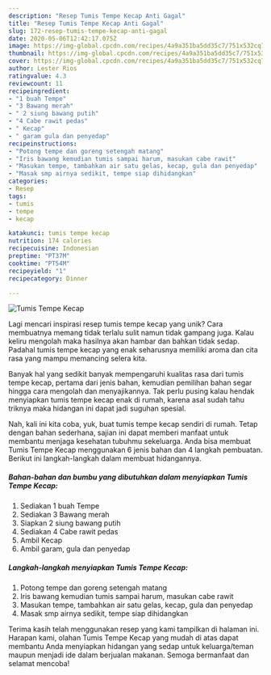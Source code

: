 ```yaml
---
description: "Resep Tumis Tempe Kecap Anti Gagal"
title: "Resep Tumis Tempe Kecap Anti Gagal"
slug: 172-resep-tumis-tempe-kecap-anti-gagal
date: 2020-05-06T12:42:17.075Z
image: https://img-global.cpcdn.com/recipes/4a9a351ba5dd35c7/751x532cq70/tumis-tempe-kecap-foto-resep-utama.jpg
thumbnail: https://img-global.cpcdn.com/recipes/4a9a351ba5dd35c7/751x532cq70/tumis-tempe-kecap-foto-resep-utama.jpg
cover: https://img-global.cpcdn.com/recipes/4a9a351ba5dd35c7/751x532cq70/tumis-tempe-kecap-foto-resep-utama.jpg
author: Lester Rios
ratingvalue: 4.3
reviewcount: 11
recipeingredient:
- "1 buah Tempe"
- "3 Bawang merah"
- " 2 siung bawang putih"
- "4 Cabe rawit pedas"
- " Kecap"
- " garam gula dan penyedap"
recipeinstructions:
- "Potong tempe dan goreng setengah matang"
- "Iris bawang kemudian tumis sampai harum, masukan cabe rawit"
- "Masukan tempe, tambahkan air satu gelas, kecap, gula dan penyedap"
- "Masak smp airnya sedikit, tempe siap dihidangkan"
categories:
- Resep
tags:
- tumis
- tempe
- kecap

katakunci: tumis tempe kecap 
nutrition: 174 calories
recipecuisine: Indonesian
preptime: "PT37M"
cooktime: "PT54M"
recipeyield: "1"
recipecategory: Dinner

---
```



![Tumis Tempe Kecap](https://img-global.cpcdn.com/recipes/4a9a351ba5dd35c7/751x532cq70/tumis-tempe-kecap-foto-resep-utama.jpg)

Lagi mencari inspirasi resep tumis tempe kecap yang unik? Cara membuatnya memang tidak terlalu sulit namun tidak gampang juga. Kalau keliru mengolah maka hasilnya akan hambar dan bahkan tidak sedap. Padahal tumis tempe kecap yang enak seharusnya memiliki aroma dan cita rasa yang mampu memancing selera kita.



Banyak hal yang sedikit banyak mempengaruhi kualitas rasa dari tumis tempe kecap, pertama dari jenis bahan, kemudian pemilihan bahan segar hingga cara mengolah dan menyajikannya. Tak perlu pusing kalau hendak menyiapkan tumis tempe kecap enak di rumah, karena asal sudah tahu triknya maka hidangan ini dapat jadi suguhan spesial.


Nah, kali ini kita coba, yuk, buat tumis tempe kecap sendiri di rumah. Tetap dengan bahan sederhana, sajian ini dapat memberi manfaat untuk membantu menjaga kesehatan tubuhmu sekeluarga. Anda bisa membuat Tumis Tempe Kecap menggunakan 6 jenis bahan dan 4 langkah pembuatan. Berikut ini langkah-langkah dalam membuat hidangannya.

<!--inarticleads1-->

##### Bahan-bahan dan bumbu yang dibutuhkan dalam menyiapkan Tumis Tempe Kecap:

1. Sediakan 1 buah Tempe
1. Sediakan 3 Bawang merah
1. Siapkan  2 siung bawang putih
1. Sediakan 4 Cabe rawit pedas
1. Ambil  Kecap
1. Ambil  garam, gula dan penyedap




<!--inarticleads2-->

##### Langkah-langkah menyiapkan Tumis Tempe Kecap:

1. Potong tempe dan goreng setengah matang
1. Iris bawang kemudian tumis sampai harum, masukan cabe rawit
1. Masukan tempe, tambahkan air satu gelas, kecap, gula dan penyedap
1. Masak smp airnya sedikit, tempe siap dihidangkan




Terima kasih telah menggunakan resep yang kami tampilkan di halaman ini. Harapan kami, olahan Tumis Tempe Kecap yang mudah di atas dapat membantu Anda menyiapkan hidangan yang sedap untuk keluarga/teman maupun menjadi ide dalam berjualan makanan. Semoga bermanfaat dan selamat mencoba!
